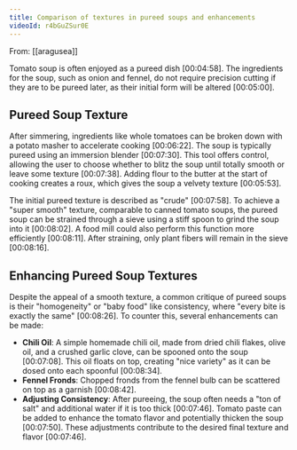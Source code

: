 ```yaml
---
title: Comparison of textures in pureed soups and enhancements
videoId: r4bGuZSur0E
---
```


From: [[aragusea]] <br/> 

Tomato soup is often enjoyed as a pureed dish <a class="yt-timestamp" data-t="00:04:58">[00:04:58]</a>. The ingredients for the soup, such as onion and fennel, do not require precision cutting if they are to be pureed later, as their initial form will be altered <a class="yt-timestamp" data-t="00:05:00">[00:05:00]</a>.

## Pureed Soup Texture

After simmering, ingredients like whole tomatoes can be broken down with a potato masher to accelerate cooking <a class="yt-timestamp" data-t="00:06:22">[00:06:22]</a>. The soup is typically pureed using an immersion blender <a class="yt-timestamp" data-t="00:07:30">[00:07:30]</a>. This tool offers control, allowing the user to choose whether to blitz the soup until totally smooth or leave some texture <a class="yt-timestamp" data-t="00:07:38">[00:07:38]</a>. Adding flour to the butter at the start of cooking creates a roux, which gives the soup a velvety texture <a class="yt-timestamp" data-t="00:05:53">[00:05:53]</a>.

The initial pureed texture is described as "crude" <a class="yt-timestamp" data-t="00:07:58">[00:07:58]</a>. To achieve a "super smooth" texture, comparable to canned tomato soups, the pureed soup can be strained through a sieve using a stiff spoon to grind the soup into it <a class="yt-timestamp" data-t="00:08:02">[00:08:02]</a>. A food mill could also perform this function more efficiently <a class="yt-timestamp" data-t="00:08:11">[00:08:11]</a>. After straining, only plant fibers will remain in the sieve <a class="yt-timestamp" data-t="00:08:16">[00:08:16]</a>.

## Enhancing Pureed Soup Textures

Despite the appeal of a smooth texture, a common critique of pureed soups is their "homogeneity" or "baby food" like consistency, where "every bite is exactly the same" <a class="yt-timestamp" data-t="00:08:26">[00:08:26]</a>. To counter this, several enhancements can be made:

*   **Chili Oil**: A simple homemade chili oil, made from dried chili flakes, olive oil, and a crushed garlic clove, can be spooned onto the soup <a class="yt-timestamp" data-t="00:07:08">[00:07:08]</a>. This oil floats on top, creating "nice variety" as it can be dosed onto each spoonful <a class="yt-timestamp" data-t="00:08:34">[00:08:34]</a>.
*   **Fennel Fronds**: Chopped fronds from the fennel bulb can be scattered on top as a garnish <a class="yt-timestamp" data-t="00:08:42">[00:08:42]</a>.
*   **Adjusting Consistency**: After pureeing, the soup often needs a "ton of salt" and additional water if it is too thick <a class="yt-timestamp" data-t="00:07:46">[00:07:46]</a>. Tomato paste can be added to enhance the tomato flavor and potentially thicken the soup <a class="yt-timestamp" data-t="00:07:50">[00:07:50]</a>. These adjustments contribute to the desired final texture and flavor <a class="yt-timestamp" data-t="00:07:46">[00:07:46]</a>.